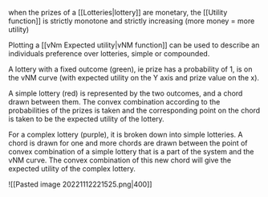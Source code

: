 when the prizes of a [[Lotteries|lottery]] are monetary, the [[Utility function]] is strictly monotone and strictly increasing (more money = more utility)

Plotting a [[vNm Expected utility|vNM function]] can be used to describe an individuals preference over lotteries, simple or compounded. 

A lottery with a fixed outcome (green), ie prize has a probability of 1, is on the vNM curve (with expected utility on the Y axis and prize value on the x). 

A simple lottery (red) is represented by the two outcomes, and a chord drawn between them. The convex combination according to the probabilities of the prizes is taken and the corresponding point on the chord is taken to be the expected utility of the lottery. 

For a complex lottery (purple), it is broken down into simple lotteries. A chord is drawn for one and more chords are drawn between the point of convex combination of a simple lottery that is a part of the system and the vNM curve. The convex combination of this new chord will give the expected utility of the complex lottery. 

![[Pasted image 20221112221525.png|400]]

